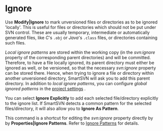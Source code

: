 # Ignore

Use **Modify\|Ignore** to mark unversioned files or directories as to be
ignored 'locally'. This is useful for files or directories which should
not be put under SVN control. These are usually temporary, intermediate
or automatically generated files, like *C*'s `.obj` or *Java*'s `.class`
files, or directories containing such files.

*Local ignore patterns* are stored within the working copy (in the
*svn:ignore* property of the corresponding parent directories) and will
be committed. Therefore, to have a file locally ignored, its parent
directory must either be ignored as well, or be versioned, so that the
necessary *svn:ignore* property can be stored there. Hence, when trying
to ignore a file or directory within another unversioned directory,
SmartSVN will ask you to add this parent directory. In addition to
*local ignore patterns*, you can configure *global ignored patterns* in
the [project settings](Project-Settings.md#ProjectSettings-project.settings)
.

You can select **Ignore Explicitly** to add each selected file/directory
explicitly to the ignore list. If SmartSVN detects a common pattern for
the selected files/directory, it will also allow you to **Ignore As
Pattern**.

This command is a shortcut for editing the *svn:ignore* property
directly by by **Properties\|Ignore Patterns**. Refer to [Ignore Patterns](Ignore-Patterns.md#IgnorePatterns-commands.ignore-patterns)
for details.
